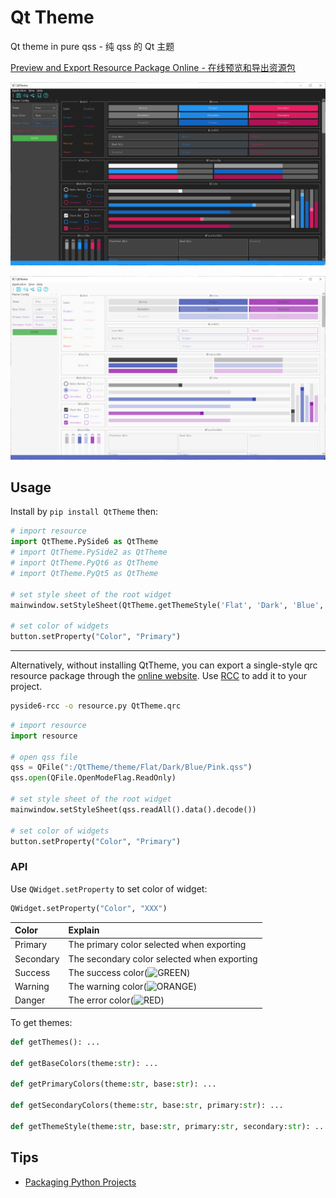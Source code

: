 # Qt Theme

Qt theme in pure qss - 纯 qss 的 Qt 主题

[Preview and Export Resource Package Online - 在线预览和导出资源包](https://hubenchang0515.github.io/QtTheme/)

![dark](https://github.com/hubenchang0515/QtTheme/raw/master/doc/image/dark.png)

![light](https://github.com/hubenchang0515/QtTheme/raw/master/doc/image/light.png)

## Usage

Install by `pip install QtTheme` then:  

```python
# import resource
import QtTheme.PySide6 as QtTheme
# import QtTheme.PySide2 as QtTheme
# import QtTheme.PyQt6 as QtTheme
# import QtTheme.PyQt5 as QtTheme

# set style sheet of the root widget
mainwindow.setStyleSheet(QtTheme.getThemeStyle('Flat', 'Dark', 'Blue', 'Pink'))

# set color of widgets
button.setProperty("Color", "Primary")
```

---

Alternatively, without installing QtTheme, you can export a single-style qrc resource package through the [online website](https://hubenchang0515.github.io/QtTheme/). Use [RCC](https://doc.qt.io/qt-6/rcc.html) to add it to your project.

```bash
pyside6-rcc -o resource.py QtTheme.qrc
```

```python
# import resource
import resource

# open qss file
qss = QFile(":/QtTheme/theme/Flat/Dark/Blue/Pink.qss")
qss.open(QFile.OpenModeFlag.ReadOnly)

# set style sheet of the root widget
mainwindow.setStyleSheet(qss.readAll().data().decode())

# set color of widgets
button.setProperty("Color", "Primary")
```

### API

Use `QWidget.setProperty` to set color of widget:  

```python
QWidget.setProperty("Color", "XXX")
```

| Color        | Explain                                                                    |
| :----------- | :------------------------------------------------------------------------- |
| Primary      | The primary color selected when exporting                                  |
| Secondary    | The secondary color selected when exporting                                |
| Success      | The success color(![GREEN](https://placehold.co/16x16/4caf50/4caf50.png))  |
| Warning      | The warning color(![ORANGE](https://placehold.co/16x16/ff9800/ff9800.png)) |
| Danger       | The error color(![RED](https://placehold.co/16x16/f44336/f44336.png))      |

To get themes: 
```python
def getThemes(): ...

def getBaseColors(theme:str): ...

def getPrimaryColors(theme:str, base:str): ...

def getSecondaryColors(theme:str, base:str, primary:str): ...

def getThemeStyle(theme:str, base:str, primary:str, secondary:str): ...
```

## Tips

* [Packaging Python Projects](https://packaging.python.org/en/latest/tutorials/packaging-projects/)